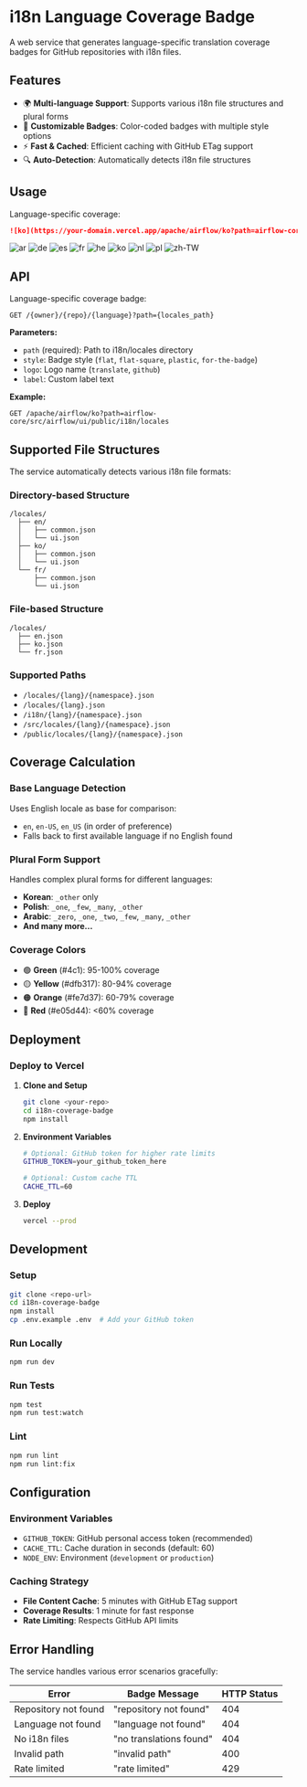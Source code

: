 # i18n Language Coverage Badge

A web service that generates language-specific translation coverage badges for GitHub repositories with i18n files.

## Features

- 🌍 **Multi-language Support**: Supports various i18n file structures and plural forms
- 🎨 **Customizable Badges**: Color-coded badges with multiple style options
- ⚡ **Fast & Cached**: Efficient caching with GitHub ETag support
- 🔍 **Auto-Detection**: Automatically detects i18n file structures

## Usage

Language-specific coverage:
```markdown
![ko](https://your-domain.vercel.app/apache/airflow/ko?path=airflow-core/src/airflow/ui/public/i18n/locales)
```
![ar](https://airflow-translation-tracker.vercel.app/apache/airflow/ar?path=airflow-core/src/airflow/ui/public/i18n/locales)
![de](https://airflow-translation-tracker.vercel.app/apache/airflow/de?path=airflow-core/src/airflow/ui/public/i18n/locales)
![es](https://airflow-translation-tracker.vercel.app/apache/airflow/es?path=airflow-core/src/airflow/ui/public/i18n/locales)
![fr](https://airflow-translation-tracker.vercel.app/apache/airflow/fr?path=airflow-core/src/airflow/ui/public/i18n/locales)
![he](https://airflow-translation-tracker.vercel.app/apache/airflow/he?path=airflow-core/src/airflow/ui/public/i18n/locales)
![ko](https://airflow-translation-tracker.vercel.app/apache/airflow/ko?path=airflow-core/src/airflow/ui/public/i18n/locales)
![nl](https://airflow-translation-tracker.vercel.app/apache/airflow/nl?path=airflow-core/src/airflow/ui/public/i18n/locales)
![pl](https://airflow-translation-tracker.vercel.app/apache/airflow/pl?path=airflow-core/src/airflow/ui/public/i18n/locales)
![zh-TW](https://airflow-translation-tracker.vercel.app/apache/airflow/zh-TW?path=airflow-core/src/airflow/ui/public/i18n/locales)


## API

Language-specific coverage badge:
```
GET /{owner}/{repo}/{language}?path={locales_path}
```

**Parameters:**
- `path` (required): Path to i18n/locales directory
- `style`: Badge style (`flat`, `flat-square`, `plastic`, `for-the-badge`)
- `logo`: Logo name (`translate`, `github`)
- `label`: Custom label text

**Example:**
```
GET /apache/airflow/ko?path=airflow-core/src/airflow/ui/public/i18n/locales
```

## Supported File Structures

The service automatically detects various i18n file formats:

### Directory-based Structure
```
/locales/
  ├── en/
  │   ├── common.json
  │   └── ui.json
  ├── ko/
  │   ├── common.json
  │   └── ui.json
  └── fr/
      ├── common.json
      └── ui.json
```

### File-based Structure  
```
/locales/
  ├── en.json
  ├── ko.json
  └── fr.json
```

### Supported Paths
- `/locales/{lang}/{namespace}.json`
- `/locales/{lang}.json`
- `/i18n/{lang}/{namespace}.json`
- `/src/locales/{lang}/{namespace}.json`
- `/public/locales/{lang}/{namespace}.json`

## Coverage Calculation

### Base Language Detection
Uses English locale as base for comparison:
- `en`, `en-US`, `en_US` (in order of preference)
- Falls back to first available language if no English found

### Plural Form Support  
Handles complex plural forms for different languages:
- **Korean**: `_other` only
- **Polish**: `_one`, `_few`, `_many`, `_other`
- **Arabic**: `_zero`, `_one`, `_two`, `_few`, `_many`, `_other`
- **And many more...**

### Coverage Colors
- 🟢 **Green** (#4c1): 95-100% coverage
- 🟡 **Yellow** (#dfb317): 80-94% coverage  
- 🟠 **Orange** (#fe7d37): 60-79% coverage
- 🔴 **Red** (#e05d44): <60% coverage

## Deployment

### Deploy to Vercel

1. **Clone and Setup**
   ```bash
   git clone <your-repo>
   cd i18n-coverage-badge
   npm install
   ```

2. **Environment Variables**
   ```bash
   # Optional: GitHub token for higher rate limits
   GITHUB_TOKEN=your_github_token_here
   
   # Optional: Custom cache TTL
   CACHE_TTL=60
   ```

3. **Deploy**
   ```bash
   vercel --prod
   ```


## Development

### Setup
```bash
git clone <repo-url>
cd i18n-coverage-badge
npm install
cp .env.example .env  # Add your GitHub token
```

### Run Locally
```bash
npm run dev
```

### Run Tests
```bash
npm test
npm run test:watch
```

### Lint
```bash
npm run lint
npm run lint:fix
```

## Configuration

### Environment Variables
- `GITHUB_TOKEN`: GitHub personal access token (recommended)
- `CACHE_TTL`: Cache duration in seconds (default: 60)
- `NODE_ENV`: Environment (`development` or `production`)

### Caching Strategy
- **File Content Cache**: 5 minutes with GitHub ETag support
- **Coverage Results**: 1 minute for fast response
- **Rate Limiting**: Respects GitHub API limits

## Error Handling

The service handles various error scenarios gracefully:

| Error | Badge Message | HTTP Status |
|-------|---------------|-------------|
| Repository not found | "repository not found" | 404 |
| Language not found | "language not found" | 404 |
| No i18n files | "no translations found" | 404 |
| Invalid path | "invalid path" | 400 |
| Rate limited | "rate limited" | 429 |
